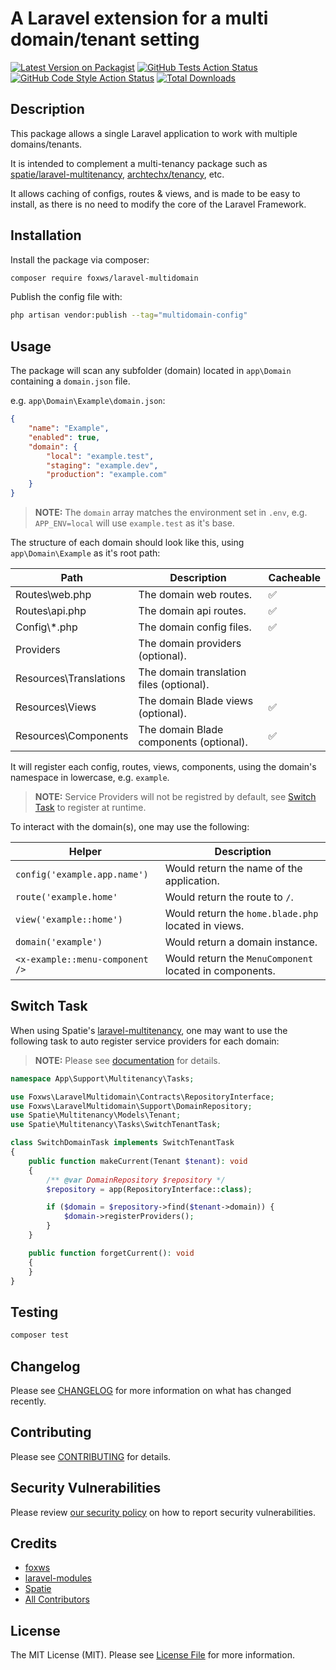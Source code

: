 # A Laravel extension for a multi domain/tenant setting

[![Latest Version on Packagist](https://img.shields.io/packagist/v/foxws/laravel-multidomain.svg?style=flat-square)](https://packagist.org/packages/foxws/laravel-multidomain)
[![GitHub Tests Action Status](https://img.shields.io/github/workflow/status/foxws/laravel-multidomain/run-tests?label=tests)](https://github.com/foxws/laravel-multidomain/actions?query=workflow%3Arun-tests+branch%3Amain)
[![GitHub Code Style Action Status](https://img.shields.io/github/workflow/status/foxws/laravel-multidomain/Fix%20PHP%20code%20style%20issues?label=code%20style)](https://github.com/foxws/laravel-multidomain/actions?query=workflow%3A"Fix+PHP+code+style+issues"+branch%3Amain)
[![Total Downloads](https://img.shields.io/packagist/dt/foxws/laravel-multidomain.svg?style=flat-square)](https://packagist.org/packages/foxws/laravel-multidomain)

## Description

This package allows a single Laravel application to work with multiple domains/tenants.

It is intended to complement a multi-tenancy package such as [spatie/laravel-multitenancy](https://github.com/spatie/laravel-multitenancy), [archtechx/tenancy](https://github.com/archtechx/tenancy), etc.

It allows caching of configs, routes & views, and is made to be easy to install, as there is no need to modify the core of the Laravel Framework.

## Installation

Install the package via composer:

```bash
composer require foxws/laravel-multidomain
```

Publish the config file with:

```bash
php artisan vendor:publish --tag="multidomain-config"
```

## Usage

The package will scan any subfolder (domain) located in `app\Domain` containing a `domain.json` file.

e.g. `app\Domain\Example\domain.json`:

```json
{
    "name": "Example",
    "enabled": true,
    "domain": {
        "local": "example.test",
        "staging": "example.dev",
        "production": "example.com"
    }
}
```

> **NOTE:** The `domain` array matches the environment set in `.env`, e.g. `APP_ENV=local` will use `example.test` as it's base.

The structure of each domain should look like this, using `app\Domain\Example` as it's root path:

| Path | Description | Cacheable |
| --- | --- | --- |
| Routes\web.php | The domain web routes. | ✅ |
| Routes\api.php | The domain api routes. | ✅ |
| Config\\*.php | The domain config files. | ✅ |
| Providers | The domain providers (optional). | |
| Resources\Translations | The domain translation files (optional). | |
| Resources\Views | The domain Blade views (optional). | ✅ |
| Resources\Components | The domain Blade components (optional). | ✅ |

It will register each config, routes, views, components, using the domain's namespace in lowercase, e.g. `example`.

> **NOTE:** Service Providers will not be registred by default, see [Switch Task](#switch-task) to register at runtime.

To interact with the domain(s), one may use the following:

| Helper | Description |
| --- | --- |
| `config('example.app.name')` | Would return the name of the application. |
| `route('example.home'` | Would return the route to `/`. |
| `view('example::home')` | Would return the `home.blade.php` located in views. |
| `domain('example')` | Would return a domain instance. |
| `<x-example::menu-component />` | Would return the `MenuComponent` located in components. |

## Switch Task

When using Spatie's [laravel-multitenancy](https://github.com/spatie/laravel-multitenancy), one may want to use the following task to auto register service providers for each domain:

> **NOTE:** Please see [documentation](https://spatie.be/docs/laravel-multitenancy/v2/using-tasks-to-prepare-the-environment/creating-your-own-task) for details.

```php
namespace App\Support\Multitenancy\Tasks;

use Foxws\LaravelMultidomain\Contracts\RepositoryInterface;
use Foxws\LaravelMultidomain\Support\DomainRepository;
use Spatie\Multitenancy\Models\Tenant;
use Spatie\Multitenancy\Tasks\SwitchTenantTask;

class SwitchDomainTask implements SwitchTenantTask
{
    public function makeCurrent(Tenant $tenant): void
    {
        /** @var DomainRepository $repository */
        $repository = app(RepositoryInterface::class);

        if ($domain = $repository->find($tenant->domain)) {
            $domain->registerProviders();
        }
    }

    public function forgetCurrent(): void
    {
    }
}
```

## Testing

```bash
composer test
```

## Changelog

Please see [CHANGELOG](CHANGELOG.md) for more information on what has changed recently.

## Contributing

Please see [CONTRIBUTING](https://github.com/foxws/.github/blob/main/CONTRIBUTING.md) for details.

## Security Vulnerabilities

Please review [our security policy](../../security/policy) on how to report security vulnerabilities.

## Credits

- [foxws](https://github.com/foxws)
- [laravel-modules](https://github.com/nWidart/laravel-modules)
- [Spatie](https://github.com/spatie)
- [All Contributors](../../contributors)

## License

The MIT License (MIT). Please see [License File](LICENSE.md) for more information.
